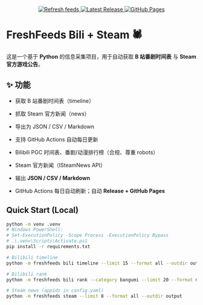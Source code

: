 <p align="center">
  <a href="https://github.com/BennetttChen/Python-crawl/actions/workflows/refresh.yml">
    <img src="https://github.com/BennetttChen/Python-crawl/actions/workflows/refresh.yml/badge.svg" alt="Refresh feeds">
  </a>
  <a href="https://github.com/BennetttChen/Python-crawl/releases">
    <img src="https://img.shields.io/github/v/release/BennetttChen/Python-crawl?display_name=tag" alt="Latest Release">
  </a>
  <a href="https://bennetttchen.github.io/Python-crawl/">
    <img src="https://img.shields.io/badge/Pages-live-blue" alt="GitHub Pages">
  </a>
</p>

# FreshFeeds Bili + Steam 🕷️

这是一个基于 **Python** 的信息采集项目，用于自动获取 **B 站番剧时间表** 与 **Steam 官方游戏公告**。

## ✨ 功能
- 获取 B 站番剧时间表（timeline）
- 抓取 Steam 官方新闻（news）
- 导出为 JSON / CSV / Markdown
- 支持 GitHub Actions 自动每日更新

- Bilibili PGC 时间表、番剧/动漫排行榜（合规、尊重 robots）
- Steam 官方新闻（ISteamNews API）
- 输出 **JSON / CSV / Markdown**
- GitHub Actions 每日自动刷新；自动 **Release + GitHub Pages**

## Quick Start (Local)
```bash
python -m venv .venv
# Windows PowerShell:
# Set-ExecutionPolicy -Scope Process -ExecutionPolicy Bypass
# .\.venv\Scripts\Activate.ps1
pip install -r requirements.txt

# Bilibili timeline
python -m freshfeeds bili timeline --limit 15 --format all --outdir output

# Bilibili rank
python -m freshfeeds bili rank --category bangumi --limit 20 --format md --outdir output

# Steam news (appids in config.yaml)
python -m freshfeeds steam --limit 8 --format all --outdir output
